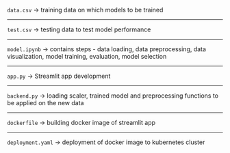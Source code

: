 `data.csv` -> training data on which models to be trained

-----

`test.csv` -> testing data to test model performance

-----

`model.ipynb` -> contains steps - data loading, data preprocessing, data visualization, model training, evaluation, model selection

-----

`app.py` -> Streamlit app development

-----

`backend.py` -> loading scaler, trained model and preprocessing functions to be applied on the new data

-----

`dockerfile` -> building docker image of streamlit app

-----

`deployment.yaml` -> deployment of docker image to kubernetes cluster
